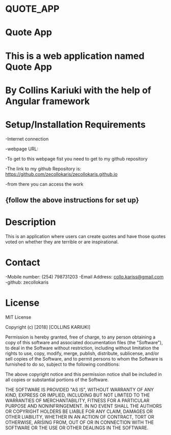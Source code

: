 # QUOTE_APP
# Quote App

# This is a web application named Quote App

# By Collins Kariuki with the help of Angular framework

# Setup/Installation Requirements
-Internet connection

-webpage URL:

-To get to this webpage fist you need to get to my github repository

-The link to my github Repository is: https://github.com/zecollokaris/zecollokaris.github.io

-from there you can access the work

## {follow the above instructions for set up}

# Description
This is an application where users can create quotes and have those quotes voted on whether they are terrible or are inspirational.

# Contact
-Mobile number: (254) 798731203
-Email Address: collo.kariss@gmail.com
-github: zecollokaris

# License

MIT License

Copyright (c) [2018] [COLLINS KARIUKI]

Permission is hereby granted, free of charge, to any person obtaining a copy
of this software and associated documentation files (the "Software"), to deal
in the Software without restriction, including without limitation the rights
to use, copy, modify, merge, publish, distribute, sublicense, and/or sell
copies of the Software, and to permit persons to whom the Software is
furnished to do so, subject to the following conditions:

The above copyright notice and this permission notice shall be included in all
copies or substantial portions of the Software.

THE SOFTWARE IS PROVIDED "AS IS", WITHOUT WARRANTY OF ANY KIND, EXPRESS OR
IMPLIED, INCLUDING BUT NOT LIMITED TO THE WARRANTIES OF MERCHANTABILITY,
FITNESS FOR A PARTICULAR PURPOSE AND NONINFRINGEMENT. IN NO EVENT SHALL THE
AUTHORS OR COPYRIGHT HOLDERS BE LIABLE FOR ANY CLAIM, DAMAGES OR OTHER
LIABILITY, WHETHER IN AN ACTION OF CONTRACT, TORT OR OTHERWISE, ARISING FROM,
OUT OF OR IN CONNECTION WITH THE SOFTWARE OR THE USE OR OTHER DEALINGS IN THE
SOFTWARE.
